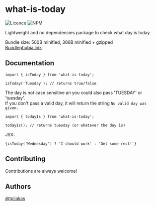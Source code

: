 # what-is-today

![Licence](https://img.shields.io/npm/l/what-is-today?style=for-the-badge)
![NPM](https://img.shields.io/npm/v/what-is-today?style=for-the-badge)

Lightweight and no dependencies package to check what day is today.

Bundle size: 500B minified, 306B minified + gzipped\
[Bundlephobia link](https://bundlephobia.com/package/what-is-today@1.0.4)

## Documentation
```
import { isToday } from 'what-is-today';

isToday('Tuesday'); // returns true/false
```

The day is not case sensitive an you could also pass 'TUESDAY' or 'tuesday'.\
If you don't pass a valid day, it will return the string `No valid day was given.`

```
import { todayIs } from 'what-is-today';

todayIs(); // returns tuesday (or whatever the day is)
```

JSX:
```
{isToday('Wednesday') ? 'I should work' : 'Get some rest!'}
```
## Contributing

Contributions are always welcome!

## Authors

[@tpliakas](https://www.github.com/tpliakas)